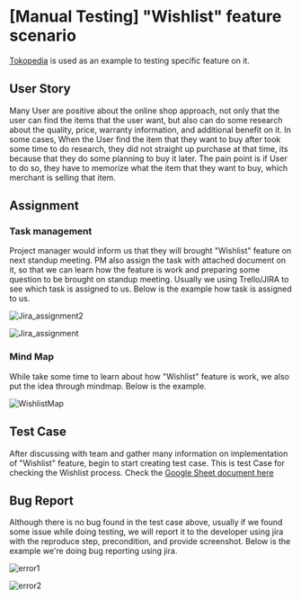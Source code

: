 # [Manual Testing] "Wishlist" feature scenario
[Tokopedia](https://www.tokopedia.com/) is used as an example to testing specific feature on it.

## User Story
Many User are positive about the online shop approach, not only that the user can find the items that the user want, but also can do some research about the quality, price, warranty information, and additional benefit on it. In some cases, When the User find the item that they want to buy after took some time to do research, they did not straight up purchase at that time, its because that they do some planning to buy it later. The pain point is if User to do so, they have to memorize what the item that they want to buy, which merchant is selling that item.

## Assignment
### Task management
Project manager would inform us that they will brought "Wishlist" feature on next standup meeting. PM also assign the task with attached document on it, so that we can learn how the feature is work and preparing some question to be brought on standup meeting. Usually we using Trello/JIRA to see which task is assigned to us. Below is the example how task is assigned to us.

![Jira_assignment2](https://github.com/dementozzz/Wishlist_Feature_Manual_Testing/assets/20464988/5629a576-7370-493a-86db-f28e1de78752)

![Jira_assignment](https://github.com/dementozzz/Wishlist_Feature_Manual_Testing/assets/20464988/9006a96f-1bc1-488e-816d-9480fd637f60)

### Mind Map
While take some time to learn about how "Wishlist" feature is work, we also put the idea through mindmap. Below is the example. 

![WishlistMap](https://github.com/dementozzz/Wishlist_Feature_Manual_Testing/assets/20464988/6667c147-7280-431e-9835-e4150ba11fc3)

## Test Case
After discussing with team and gather many information on implementation of "Wishlist" feature, begin to start creating test case.
This is test Case for checking the Wishlist process. Check the [Google Sheet document here](https://docs.google.com/spreadsheets/d/1Ya98GpNoiG4ZRYKE7iojvog-jKIXLwxxYQkcwRxmZ1A/edit?usp=sharing)


## Bug Report
Although there is no bug found in the test case above, usually if we found some issue while doing testing, we will report it to the developer using jira with the reproduce step, precondition, and provide screenshot. Below is the example we're doing bug reporting using jira.


![error1](https://github.com/dementozzz/Wishlist_Feature_Manual_Testing/assets/20464988/e7ec3233-7d8d-4586-8077-13ada39f603c)

![error2](https://github.com/dementozzz/Wishlist_Feature_Manual_Testing/assets/20464988/b22d82c3-7842-4ff6-b9ac-b20dcd067145)
